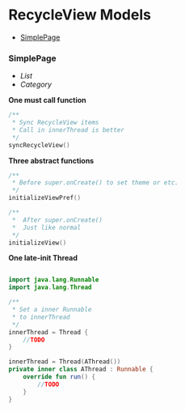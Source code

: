 # RecycleView Models

* [SimplePage](#SimplePage)

### SimplePage

* *List*
* *Category*

**One must call function**

```kotlin
/**
 * Sync RecycleView items
 * Call in innerThread is better
 */
syncRecycleView()
```

**Three abstract functions**

```kotlin
/**
 * Before super.onCreate() to set theme or etc.
 */
initializeViewPref()

/**
 *  After super.onCreate()
 *  Just like normal
 */
initializeView()
```

**One late-init Thread**

```kotlin

import java.lang.Runnable
import java.lang.Thread

/**
 * Set a inner Runnable
 * to innerThread
 */
innerThread = Thread {
    //TODO
}

innerThread = Thread(AThread())
private inner class AThread : Runnable {
    override fun run() {
        //TODO
    }
}
```

